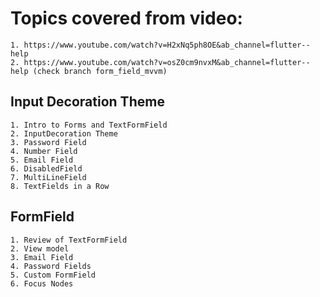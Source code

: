 # Topics covered from video: 
    1. https://www.youtube.com/watch?v=H2xNq5ph8OE&ab_channel=flutter--help
    2. https://www.youtube.com/watch?v=osZ0cm9nvxM&ab_channel=flutter--help (check branch form_field_mvvm)

## Input Decoration Theme
    1. Intro to Forms and TextFormField
    2. InputDecoration Theme
    3. Password Field
    4. Number Field
    5. Email Field
    6. DisabledField
    7. MultiLineField
    8. TextFields in a Row

## FormField
    1. Review of TextFormField
    2. View model
    3. Email Field
    4. Password Fields
    5. Custom FormField
    6. Focus Nodes